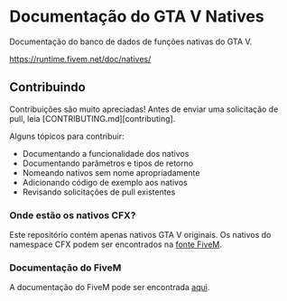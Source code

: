 Documentação do GTA V Natives
============================

Documentação do banco de dados de funções nativas do GTA V.

https://runtime.fivem.net/doc/natives/

Contribuindo
------------

Contribuições são muito apreciadas! Antes de enviar uma solicitação de pull, leia [CONTRIBUTING.md][contributing].

Alguns tópicos para contribuir:

- Documentando a funcionalidade dos nativos
- Documentando parâmetros e tipos de retorno
- Nomeando nativos sem nome apropriadamente
- Adicionando código de exemplo aos nativos
- Revisando solicitações de pull existentes

### Onde estão os nativos CFX?
Este repositório contém apenas nativos GTA V originais.
Os nativos do namespace CFX podem ser encontrados na [fonte FiveM][cfx-natives].

### Documentação do FiveM
A documentação do FiveM pode ser encontrada [aqui][fivem-docs].

[contribuindo]: ./.github/CONTRIBUTING.md
[cfx-natives]: https://github.com/citizenfx/fivem/tree/master/ext/native-decls
[fivem-docs]: https://github.com/citizenfx/fivem-docs
